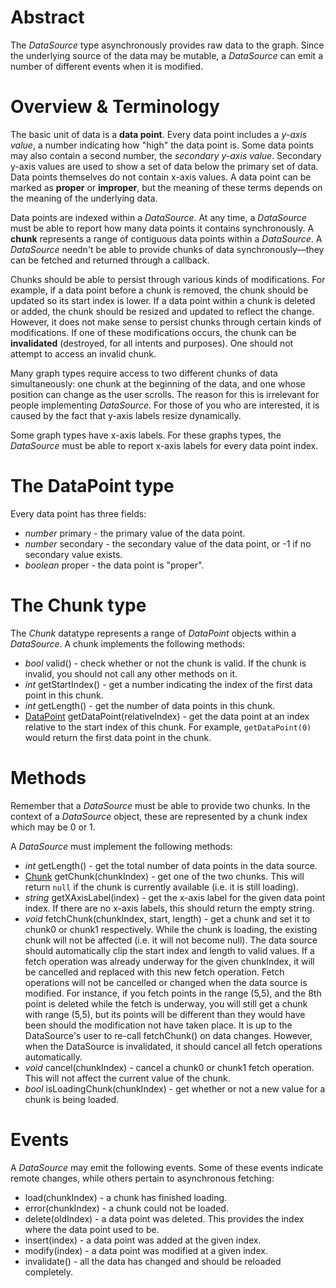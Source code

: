 # Abstract

The *DataSource* type asynchronously provides raw data to the graph. Since the underlying source of the data may be mutable, a *DataSource* can emit a number of different events when it is modified.

# Overview & Terminology

The basic unit of data is a **data point**. Every data point includes a *y-axis value*, a number indicating how "high" the data point is. Some data points may also contain a second number, the *secondary y-axis value*. Secondary y-axis values are used to show a set of data below the primary set of data. Data points themselves do not contain x-axis values. A data point can be marked as **proper** or **improper**, but the meaning of these terms depends on the meaning of the underlying data.

Data points are indexed within a *DataSource*. At any time, a *DataSource* must be able to report how many data points it contains synchronously. A **chunk** represents a range of contiguous data points within a *DataSource*. A *DataSource* needn't be able to provide chunks of data synchronously&mdash;they can be fetched and returned through a callback.

Chunks should be able to persist through various kinds of modifications. For example, if a data point before a chunk is removed, the chunk should be updated so its start index is lower. If a data point within a chunk is deleted or added, the chunk should be resized and updated to reflect the change. However, it does not make sense to persist chunks through certain kinds of modifications. If one of these modifications occurs, the chunk can be **invalidated** (destroyed, for all intents and purposes). One should not attempt to access an invalid chunk.

Many graph types require access to two different chunks of data simultaneously: one chunk at the beginning of the data, and one whose position can change as the user scrolls. The reason for this is irrelevant for people implementing *DataSource*. For those of you who are interested, it is caused by the fact that y-axis labels resize dynamically.

Some graph types have x-axis labels. For these graphs types, the *DataSource* must be able to report x-axis labels for every data point index.

# The DataPoint type

Every data point has three fields:

 * *number* primary - the primary value of the data point.
 * *number* secondary - the secondary value of the data point, or -1 if no secondary value exists.
 * *boolean* proper - the data point is "proper".

# The Chunk type

The *Chunk* datatype represents a range of *DataPoint* objects within a *DataSource*. A chunk implements the following methods:

 * *bool* valid() - check whether or not the chunk is valid. If the chunk is invalid, you should not call any other methods on it.
 * *int* getStartIndex() - get a number indicating the index of the first data point in this chunk.
 * *int* getLength() - get the number of data points in this chunk.
 * [DataPoint](#the-datapoint-type) getDataPoint(relativeIndex) - get the data point at an index relative to the start index of this chunk. For example, `getDataPoint(0)` would return the first data point in the chunk.

# Methods

Remember that a *DataSource* must be able to provide two chunks. In the context of a *DataSource* object, these are represented by a chunk index which may be 0 or 1.

A *DataSource* must implement the following methods:

 * *int* getLength() - get the total number of data points in the data source.
 * [Chunk](#the-chunk-type) getChunk(chunkIndex) - get one of the two chunks. This will return `null` if the chunk is currently available (i.e. it is still loading).
 * *string* getXAxisLabel(index) - get the x-axis label for the given data point index. If there are no x-axis labels, this should return the empty string.
 * *void* fetchChunk(chunkIndex, start, length) - get a chunk and set it to chunk0 or chunk1 respectively. While the chunk is loading, the existing chunk will not be affected (i.e. it will not become null). The data source should automatically clip the start index and length to valid values. If a fetch operation was already underway for the given chunkIndex, it will be cancelled and replaced with this new fetch operation. Fetch operations will not be cancelled or changed when the data source is modified. For instance, if you fetch points in the range (5,5), and the 8th point is deleted while the fetch is underway, you will still get a chunk with range (5,5), but its points will be different than they would have been should the modification not have taken place. It is up to the DataSource's user to re-call fetchChunk() on data changes. However, when the DataSource is invalidated, it should cancel all fetch operations automatically.
 * *void* cancel(chunkIndex) - cancel a chunk0 or chunk1 fetch operation. This will not affect the current value of the chunk.
 * *bool* isLoadingChunk(chunkIndex) - get whether or not a new value for a chunk is being loaded.

# Events

A *DataSource* may emit the following events. Some of these events indicate remote changes, while others pertain to asynchronous fetching:

 * load(chunkIndex) - a chunk has finished loading.
 * error(chunkIndex) - a chunk could not be loaded.
 * delete(oldIndex) - a data point was deleted. This provides the index where the data point used to be.
 * insert(index) - a data point was added at the given index.
 * modify(index) - a data point was modified at a given index.
 * invalidate() - all the data has changed and should be reloaded completely.
